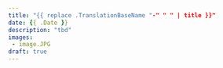 ```yaml
---
title: "{{ replace .TranslationBaseName "-" " " | title }}"
date: {{ .Date }}
description: "tbd"
images:
 - image.JPG
draft: true
---
```

